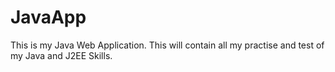 # JavaApp
This is my Java Web Application. This will contain all my practise and test of my Java and J2EE Skills.
